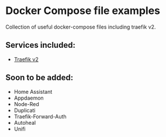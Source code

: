 # Docker Compose file examples
Collection of useful docker-compose files including traefik v2.

## Services included:
* [Traefik v2](docker-compose/traefikv2/README.md)

## Soon to be added:
* Home Assistant
* Appdaemon
* Node-Red
* Duplicati
* Traefik-Forward-Auth
* Autoheal
* Unifi